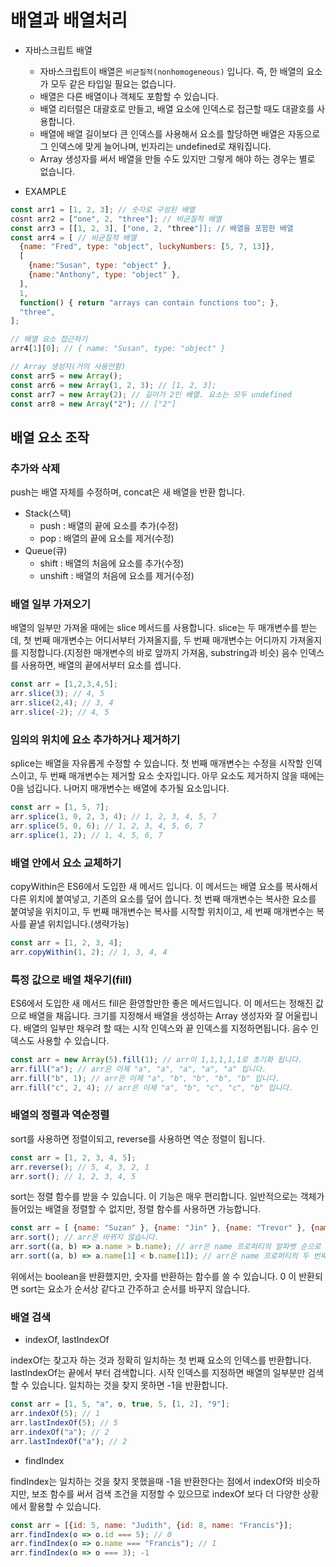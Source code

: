 # 배열과 배열처리

- 자바스크립트 배열
  - 자바스크립트이 배열은 `비균질적(nonhomogeneous)` 입니다. 즉, 한 배열의 요소가 모두 같은 타입일 필요는 없습니다.
  - 배열은 다른 배열이나 객체도 포함할 수 있습니다.
  - 배열 리터럴은 대괄호로 만들고, 배열 요소에 인덱스로 접근할 때도 대괄호를 사용합니다.
  - 배열에 배열 길이보다 큰 인덱스를 사용해서 요소를 할당하면 배열은 자동으로 그 인덱스에 맞게 늘어나며, 빈자리는 undefined로 채워집니다.
  - Array 생성자를 써서 배열을 만들 수도 있지만 그렇게 해야 하는 경우는 별로 없습니다.
  
- EXAMPLE

```javascript
const arr1 = [1, 2, 3]; // 숫자로 구성된 배열
cosnt arr2 = ["one", 2, "three"]; // 비균질적 배열
const arr3 = [[1, 2, 3], ["one, 2, "three"]]; // 배열을 포함한 배열
const arr4 = [ // 비균질적 배열
  {name: "Fred", type: "object", luckyNumbers: [5, 7, 13]},
  [
    {name:"Susan", type: "object" },
    {name:"Anthony", type: "object" },
  ],
  1,
  function() { return "arrays can contain functions too"; },
  "three",
];

// 배열 요소 접근하기
arr4[1][0]; // { name: "Susan", type: "object" }

// Array 생성자(거의 사용안함)
const arr5 = new Array();
const arr6 = new Array(1, 2, 3); // [1, 2, 3];
const arr7 = new Array(2); // 길이가 2인 배열. 요소는 모두 undefined
const arr8 = new Array("2"); // ["2"]
```

## 배열 요소 조작

### 추가와 삭제

push는 배열 자체를 수정하며, concat은 새 배열을 반환 합니다.

- Stack(스택)
  - push : 배열의 끝에 요소를 추가(수정)
  - pop : 배열의 끝에 요소를 제거(수정)
- Queue(큐)
  - shift : 배열의 처음에 요소를 추가(수정)
  - unshift : 배열의 처음에 요소를 제거(수정)
  
### 배열 일부 가져오기

배열의 일부만 가져올 때에는 slice 메서드를 사용합니다. slice는 두 매개변수를 받는데, 첫 번째 매개변수는 어디서부터 가져올지를, 두 번째 매개변수는
어디까지 가져올지를 지정합니다.(지정한 매개변수의 바로 앞까지 가져옴, substring과 비슷) 음수 인덱스를 사용하면, 배열의 끝에서부터 요소를 셉니다.

```javascript
const arr = [1,2,3,4,5];
arr.slice(3); // 4, 5
arr.slice(2,4); // 3, 4
arr.slice(-2); // 4, 5
```

### 임의의 위치에 요소 추가하거나 제거하기

splice는 배열을 자유롭게 수정할 수 있습니다. 첫 번째 매개변수는 수정을 시작할 인덱스이고, 두 번째 매개변수는 제거할 요소 숫자입니다. 아무 요소도
제거하지 않을 때에는 0을 넘깁니다. 나머지 매개변수는 배열에 추가될 요소입니다.

```javascript
const arr = [1, 5, 7];
arr.splice(1, 0, 2, 3, 4); // 1, 2, 3, 4, 5, 7
arr.splice(5, 0, 6); // 1, 2, 3, 4, 5, 6, 7
arr.splice(1, 2); // 1, 4, 5, 6, 7
```

### 배열 안에서 요소 교체하기

copyWithin은 ES6에서 도입한 새 메서드 입니다. 이 메서드는 배열 요소를 복사해서 다른 위치에 붙여넣고, 기존의 요소를 덮어 씁니다.
첫 번째 매개변수는 복사한 요소를 붙여넣을 위치이고, 두 번째 매개변수는 복사를 시작할 위치이고, 세 번째 매개변수는 복사를 끝낼 위치입니다.(생략가능)

```javascript
const arr = [1, 2, 3, 4];
arr.copyWithin(1, 2); // 1, 3, 4, 4
```

### 특정 값으로 배열 채우기(fill)

ES6에서 도입한 새 메서드 fill은 환영할만한 좋은 메서드입니다. 이 메서드는 정해진 값으로 배열을 채웁니다. 크기를 지정해서 배열을 생성하는 Array 
생성자와 잘 어울립니다. 배열의 일부만 채우려 할 때는 시작 인덱스와 끝 인덱스를 지정하면됩니다. 음수 인덱스도 사용할 수 있습니다.

```javascript
const arr = new Array(5).fill(1); // arr이 1,1,1,1,1로 초기화 됩니다.
arr.fill("a"); // arr은 이제 "a", "a", "a", "a", "a" 입니다.
arr.fill("b", 1); // arr은 이제 "a", "b", "b", "b", "b" 입니다.
arr.fill("c", 2, 4); // arr은 이제 "a", "b", "c", "c", "b" 입니다.
```

### 배열의 정렬과 역순정렬

sort를 사용하면 정렬이되고, reverse를 사용하면 역순 정렬이 됩니다.

```javascript
const arr = [1, 2, 3, 4, 5];
arr.reverse(); // 5, 4, 3, 2, 1
arr.sort(); // 1, 2, 3, 4, 5
```

sort는 정렬 함수를 받을 수 있습니다. 이 기능은 매우 편리합니다. 일반적으로는 객체가 들어있는 배열을 정렬할 수 없지만, 정렬 함수를 사용하면 가능합니다.

```javascript
const arr = [ {name: "Suzan" }, {name: "Jin" }, {name: "Trevor" }, {name: "Amanda" } ];
arr.sort(); // arr은 바뀌지 않습니다.
arr.sort((a, b) => a.name > b.name); // arr은 name 프로퍼티의 알파벳 순으로 정렬됩니다.
arr.sort((a, b) => a.name[1] < b.name[1]); // arr은 name 프로퍼티의 두 번째 글자의 알파벳 역순으로 정렬됩니다.
```

위에서는 boolean을 반환했지만, 숫자를 반환하는 함수를 쓸 수 있습니다. 0 이 반환되면 sort는 요소가 순서상 같다고 간주하고 순서를 바꾸지 않습니다.

### 배열 검색

- indexOf, lastIndexOf

indexOf는 찾고자 하는 것과 정확히 일치하는 첫 번째 요소의 인덱스를 반환합니다. lastIndexOf는 끝에서 부터 검색합니다. 시작 인덱스를 지정하면 배열의
일부분만 검색할 수 있습니다. 일치하는 것을 찾지 못하면 -1을 반환합니다.

```javascript
const arr = [1, 5, "a", o, true, 5, [1, 2], "9"];
arr.indexOf(5); // 1
arr.lastIndexOf(5); // 5
arr.indexOf("a"); // 2
arr.lastIndexOf("a"); // 2
```

- findIndex

findIndex는 일치하는 것을 찾지 못했을때 -1을 반환한다는 점에서 indexOf와 비슷하지만, 보조 함수를 써서 검색 조건을 지정할 수 있으므로 indexOf 보다 
더 다양한 상황에서 활용할 수 있습니다.

```javascript
const arr = [{id: 5, name: "Judith", {id: 8, name: "Francis"}];
arr.findIndex(o => o.id === 5); // 0
arr.findIndex(o => o.name === "Francis"); // 1
arr.findIndex(o => o === 3); -1
```
